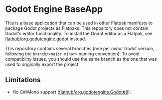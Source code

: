 # Godot Engine BaseApp

This is a base application that can be used in other Flatpak manifests to package
Godot projects as Flatpaks. This repository does not contain Godot's editor functionality.
To install the Godot editor as a Flatpak, see [flathub/org.godotengine.godot](https://github.com/flathub/org.godotengine.godot)
instead.

This repository contains several branches (one per minor Godot version,
following the `branch/<major.minor>` naming convention). To avoid
compatibility issues, you should use the same branch as the one that was used to
originally export the project.

## Limitations

- No C#/Mono support ([flathub/org.godotengine.Godot#8](https://github.com/flathub/org.godotengine.Godot/issues/8)).
